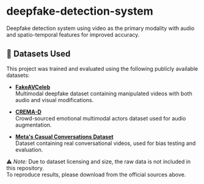 # deepfake-detection-system
Deepfake detection system using video as the primary modality with audio and spatio-temporal features for improved accuracy.

## 📂 Datasets Used

This project was trained and evaluated using the following publicly available datasets:

- **[FakeAVCeleb](https://github.com/DASH-Lab/FakeAVCeleb)**  
  Multimodal deepfake dataset containing manipulated videos with both audio and visual modifications.

- **[CREMA-D](https://github.com/CheyneyComputerScience/CREMA-D)**  
  Crowd-sourced emotional multimodal actors dataset used for audio augmentation.

- **[Meta's Casual Conversations Dataset](https://ai.meta.com/datasets/casual-conversations/)**  
  Dataset containing real conversational videos, used for bias testing and evaluation.

⚠️ *Note:* Due to dataset licensing and size, the raw data is not included in this repository.  
To reproduce results, please download from the official sources above.
